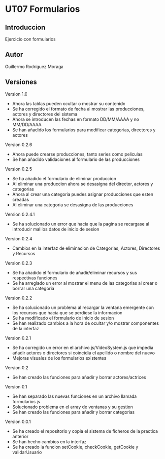 # UT07 Formularios

## Introduccion

Ejercicio con formularios

## Autor

Guillermo Rodríguez Moraga

## Versiones

Version 1.0
- Ahora las tablas pueden ocultar o mostrar su contenido
- Se ha corregido el formato de fecha al mostrar las producciones, actores y directores del sistema
- Ahora se introducen las fechas en formato DD/MM/AAAA y no MM/DD/AAAA
- Se han añadido los formularios para modificar categorias, directores y actores

Version 0.2.6
- Ahora puede crearse producciones, tanto series como peliculas
- Se han añadido validaciones al formulario de las producciones

Version 0.2.5
- Se ha añadido el formulario de eliminar produccion
- Al eliminar una produccion ahora se desasigna del director, actores y categorias
- Ahora al crear una categoria puedes asignar producciones que esten creadas
- Al eliminar una categoria se desasigna de las producciones

Version 0.2.4.1
- Se ha solucionado un error que hacia que la pagina se recargase al introducir mal los datos de inicio de sesion

Version 0.2.4
- Cambios en la interfaz de eliminacion de Categorias, Actores, Directores y Recursos

Version 0.2.3
- Se ha añadido el formulario de añadir/eliminar recursos y sus respectivas funciones
- Se ha arreglado un error al mostrar el menu de las categorias al crear o borrar una categoria

Version 0.2.2
- Se ha solucionado un problema al recargar la ventana emergente con los recursos que hacia que se perdiese la informacion
- Se ha modificado el formulario de inicio de sesion
- Se han realizado cambios a la hora de ocultar y/o mostrar componentes de la interfaz

Version 0.2.1
- Se ha corregido un error en el archivo js/VideoSystem.js que impedia añadir actores o directores si coincidia el apellido o nombre del nuevo
- Mejoras visuales de los formularios existentes

Version 0.2
- Se han creado las funciones para añadir y borrar actores/actrices

Version 0.1
- Se han separado las nuevas funciones en un archivo llamada formularios.js
- Solucionado problema en el array de ventanas y su gestion
- Se han creado las funciones para añadir y borrar categorias

Version 0.0.1
- Se ha creado el repositorio y copia el sistema de ficheros de la practica anterior
- Se han hecho cambios en la interfaz
- Se ha creado la funcion setCookie, checkCookie, getCookie y validarUsuario
